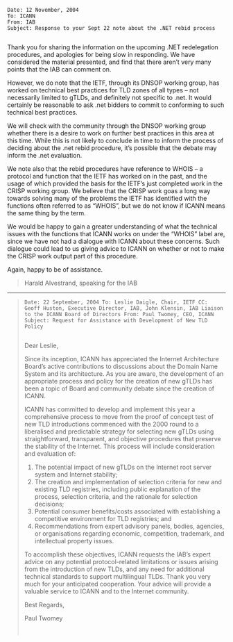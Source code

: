 

```
Date: 12 November, 2004 
To: ICANN 
From: IAB 
Subject: Response to your Sept 22 note about the .NET rebid process


```

Thank you for sharing the information on the upcoming .NET redelegation procedures, and apologies for being slow in responding. We have considered the material presented, and find that there aren’t very many points that the IAB can comment on.


However, we do note that the IETF, through its DNSOP working group, has worked on technical best practices for TLD zones of all types – not necessarily limited to gTLDs, and definitely not specific to .net. It would certainly be reasonable to ask .net bidders to commit to conforming to such technical best practices.


We will check with the community through the DNSOP working group whether there is a desire to work on further best practices in this area at this time. While this is not likely to conclude in time to inform the process of deciding about the .net rebid procedure, it’s possible that the debate may inform the .net evaluation.


We note also that the rebid procedures have reference to WHOIS – a protocol and function that the IETF has worked on in the past, and the usage of which provided the basis for the IETF’s just completed work in the CRISP working group. We believe that the CRISP work goas a long way towards solving many of the problems the IETF has identified with the functions often referred to as “WHOIS”, but we do not know if ICANN means the same thing by the term.


We would be happy to gain a greater understanding of what the technical issues with the functions that ICANN works on under the “WHOIS” label are, since we have not had a dialogue with ICANN about these concerns. Such dialogue could lead to us giving advice to ICANN on whether or not to make the CRISP work output part of this procedure.


Again, happy to be of assistance.



> Harald Alvestrand, speaking for the IAB
> 
> 




---



> 
> 
> ```
> Date: 22 September, 2004 To: Leslie Daigle, Chair, IETF CC: Geoff Huston, Executive Director, IAB, John Klensin, IAB Liaison to the ICANN Board of Directors From: Paul Twomey, CEO, ICANN Subject: Request for Assistance with Development of New TLD Policy
> 
> 
> ```
> 
> Dear Leslie,
> 
> 
> Since its inception, ICANN has appreciated the Internet Architecture Board’s active contributions to discussions about the Domain Name System and its architecture. As you are aware, the development of an appropriate process and policy for the creation of new gTLDs has been a topic of Board and community debate since the creation of ICANN.
> 
> 
> ICANN has committed to develop and implement this year a comprehensive process to move from the proof of concept test of new TLD introductions commenced with the 2000 round to a liberalised and predictable strategy for selecting new gTLDs using straightforward, transparent, and objective procedures that preserve the stability of the Internet. This process will include consideration and evaluation of:
> 
> 
> 1. The potential impact of new gTLDs on the Internet root server system and Internet stability;
> 2. The creation and implementation of selection criteria for new and existing TLD registries, including public explanation of the process, selection criteria, and the rationale for selection decisions;
> 3. Potential consumer benefits/costs associated with establishing a competitive environment for TLD registries; and
> 4. Recommendations from expert advisory panels, bodies, agencies, or organisations regarding economic, competition, trademark, and intellectual property issues.
> 
> 
> To accomplish these objectives, ICANN requests the IAB’s expert advice on any potential protocol-related limitations or issues arising from the introduction of new TLDs, and any need for additional technical standards to support multilingual TLDs. Thank you very much for your anticipated cooperation. Your advice will provide a valuable service to ICANN and to the Internet community.
> 
> 
> Best Regards,
> 
> 
> Paul Twomey
> 
> 
>  
> 
> 


